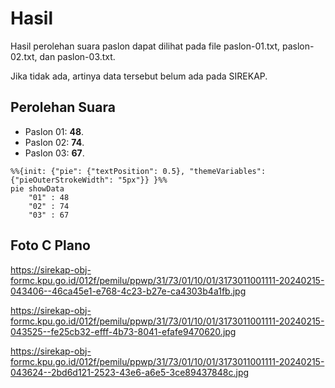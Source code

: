 # Hasil

Hasil perolehan suara paslon dapat dilihat pada file paslon-01.txt, paslon-02.txt, dan paslon-03.txt.

Jika tidak ada, artinya data tersebut belum ada pada SIREKAP.

## Perolehan Suara

 * Paslon 01: **48**.
 * Paslon 02: **74**.
 * Paslon 03: **67**.

```mermaid
%%{init: {"pie": {"textPosition": 0.5}, "themeVariables": {"pieOuterStrokeWidth": "5px"}} }%%
pie showData
    "01" : 48
    "02" : 74
    "03" : 67
```
## Foto C Plano

https://sirekap-obj-formc.kpu.go.id/012f/pemilu/ppwp/31/73/01/10/01/3173011001111-20240215-043406--46ca45e1-e768-4c23-b27e-ca4303b4a1fb.jpg

https://sirekap-obj-formc.kpu.go.id/012f/pemilu/ppwp/31/73/01/10/01/3173011001111-20240215-043525--fe25cb32-efff-4b73-8041-efafe9470620.jpg

https://sirekap-obj-formc.kpu.go.id/012f/pemilu/ppwp/31/73/01/10/01/3173011001111-20240215-043624--2bd6d121-2523-43e6-a6e5-3ce89437848c.jpg
